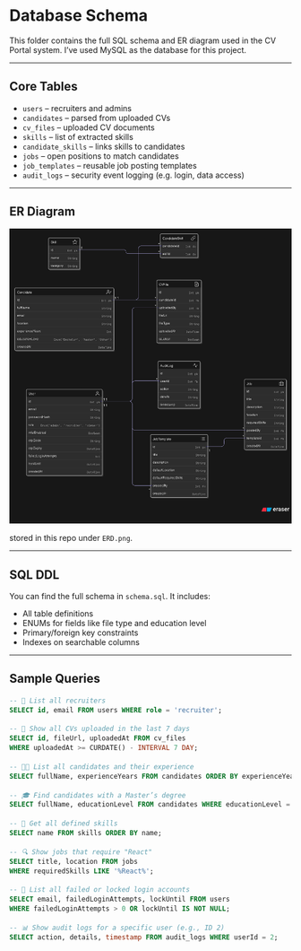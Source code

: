 # Database Schema

This folder contains the full SQL schema and ER diagram used in the CV Portal system. I’ve used MySQL as the database for this project.

---

## Core Tables

- `users` – recruiters and admins
- `candidates` – parsed from uploaded CVs
- `cv_files` – uploaded CV documents
- `skills` – list of extracted skills
- `candidate_skills` – links skills to candidates
- `jobs` – open positions to match candidates
- `job_templates` – reusable job posting templates
- `audit_logs` – security event logging (e.g. login, data access)

---

## ER Diagram

![ERD](ERD.png)

stored in this repo under `ERD.png`.

---

## SQL DDL

You can find the full schema in `schema.sql`. It includes:

- All table definitions
- ENUMs for fields like file type and education level
- Primary/foreign key constraints
- Indexes on searchable columns

---

## Sample Queries

```sql
-- 👤 List all recruiters
SELECT id, email FROM users WHERE role = 'recruiter';

-- 📄 Show all CVs uploaded in the last 7 days
SELECT id, fileUrl, uploadedAt FROM cv_files
WHERE uploadedAt >= CURDATE() - INTERVAL 7 DAY;

-- 🧑‍💻 List all candidates and their experience
SELECT fullName, experienceYears FROM candidates ORDER BY experienceYears DESC;

-- 🎓 Find candidates with a Master’s degree
SELECT fullName, educationLevel FROM candidates WHERE educationLevel = 'Master';

-- 🧠 Get all defined skills
SELECT name FROM skills ORDER BY name;

-- 🔍 Show jobs that require "React"
SELECT title, location FROM jobs
WHERE requiredSkills LIKE '%React%';

-- 🔐 List all failed or locked login accounts
SELECT email, failedLoginAttempts, lockUntil FROM users
WHERE failedLoginAttempts > 0 OR lockUntil IS NOT NULL;

-- 📊 Show audit logs for a specific user (e.g., ID 2)
SELECT action, details, timestamp FROM audit_logs WHERE userId = 2;

